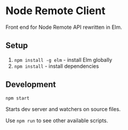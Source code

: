 Node Remote Client
===================

Front end for Node Remote API rewritten in Elm.

## Setup

1. `npm install -g elm` - install Elm globally
2. `npm install` - install dependencies

## Development

```
npm start
```

Starts dev server and watchers on source files.

Use `npm run` to see other available scripts.
